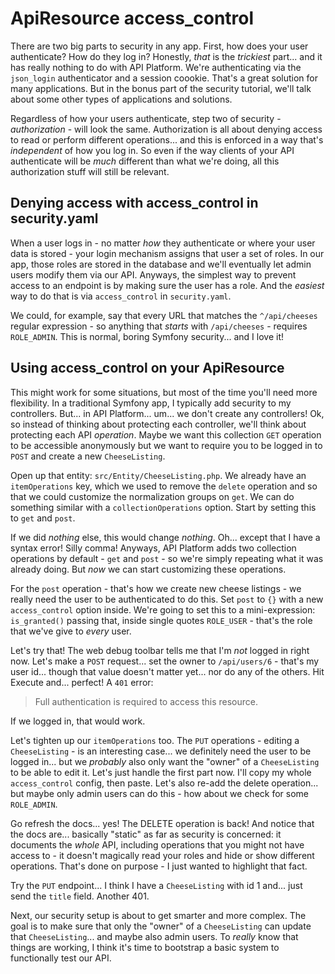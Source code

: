 # ApiResource access_control

There are two big parts to security in any app. First, how does your user authenticate?
How do they log in? Honestly, *that* is the *trickiest* part... and it has really
nothing to do with API Platform. We're authenticating via the `json_login` authenticator
and a session coookie. That's a great solution for many applications. But in the
bonus part of the security tutorial, we'll talk about some other types of applications
and solutions.

Regardless of how your users authenticate, step two of security - *authorization* -
will look the same. Authorization is all about denying access to read or perform
different operations... and this is enforced in a way that's *independent* of how
you log in. So even if the way clients of your API authenticate will be *much*
different than what we're doing, all this authorization stuff will still be relevant.

## Denying access with access_control in security.yaml

When a user logs in - no matter *how* they authenticate or where your user data is
stored - your login mechanism assigns that user a set of roles. In our app, those
roles are stored in the database and we'll eventually let admin users modify them
via our API. Anyways, the simplest way to prevent access to an endpoint is by making
sure the user has a role. And the *easiest* way to do that is via `access_control`
in `security.yaml`.

We could, for example, say that every URL that matches the `^/api/cheeses` regular
expression - so anything that *starts* with `/api/cheeses` - requires `ROLE_ADMIN`.
This is normal, boring Symfony security... and I love it!

## Using access_control on your ApiResource

This might work for some situations, but most of the time you'll need more flexibility.
In a traditional Symfony app, I typically add security to my controllers. But...
in API Platform... um... we don't create any controllers! Ok, so instead of thinking
about protecting each controller, we'll think about protecting each API *operation*.
Maybe we want this collection `GET` operation to be accessible anonymously but we
want to require you to be logged in to `POST` and create a new `CheeseListing`.

Open up that entity: `src/Entity/CheeseListing.php`. We already have an
`itemOperations` key, which we used to remove the `delete` operation and so
that we could customize the normalization groups on `get`. We can do something
similar with a `collectionOperations` option. Start by setting this to
`get` and `post`.

If we did *nothing* else, this would change *nothing*. Oh... except that I have
a syntax error! Silly comma! Anyways, API Platform adds two collection operations
by default - `get` and `post` - so we're simply repeating what it was already doing.
But *now* we can start customizing these operations.

For the `post` operation - that's how we create new cheese listings - we really
need the user to be authenticated to do this. Set `post` to `{}` with a new
`access_control` option inside. We're going to set this to a mini-expression:
`is_granted()` passing that, inside single quotes `ROLE_USER` - that's the role
that we've give to *every* user.

Let's try that! The web debug toolbar tells me that I'm *not* logged in right
now. Let's make a `POST` request... set the owner to `/api/users/6` - that's
my user id... though that value doesn't matter yet... nor do any of the others.
Hit Execute and... perfect! A `401` error:

> Full authentication is required to access this resource.

If we logged in, that would work.

Let's tighten up our `itemOperations` too. The `PUT` operations - editing a
`CheeseListing` - is an interesting case... we definitely need the user to
be logged in... but we *probably* also only want the "owner" of a `CheeseListing`
to be able to edit it. Let's just handle the first part now. I'll copy my
whole `access_control` config, then paste. Let's also re-add the delete operation...
but maybe only admin users can do this - how about we check for some `ROLE_ADMIN`.

Go refresh the docs... yes! The DELETE operation is back! And notice that the docs
are... basically "static" as far as security is concerned: it documents the *whole*
API, including operations that you might not have access to - it doesn't magically
read your roles and hide or show different operations. That's done on purpose - I
just wanted to highlight that fact.

Try the `PUT` endpoint... I think I have a `CheeseListing` with id 1 and... just
send the `title` field. Another 401.

Next, our security setup is about to get smarter and more complex. The goal is
to make sure that only the "owner" of a `CheeseListing` can update that
`CheeseListing`... and maybe also admin users. To *really* know that things are
working, I think it's time to bootstrap a basic system to functionally test our
API.

